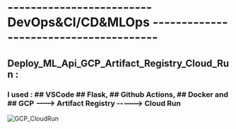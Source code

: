 # ------------------------- DevOps&CI/CD&MLOps ---------------------------------------
## Deploy_ML_Api_GCP_Artifact_Registry_Cloud_Run :
### I used : ## VSCode ## Flask, ## Github Actions, ## Docker and ## GCP ---> Artifact Registry  -----> Cloud Run
![GCP_CloudRun](https://github.com/GDIATTA/Deploy_ML_Api_GCP_Artifact_Registry_Cloud_Run/assets/147615966/f62a3a9e-a1e3-4d53-8136-1881bd5c2445)
